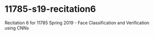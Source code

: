 # 11785-s19-recitation6
Recitation 6 for 11785 Spring 2019 - Face Classification and Verification using CNNs 
